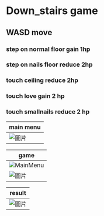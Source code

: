 # Down_stairs game 
## WASD move
### step on normal floor gain 1hp
### step on nails floor reduce 2hp
### touch ceiling reduce 2hp
### touch love  gain 2 hp
### touch smallnails reduce 2 hp
|main menu|
|-----|
| ![圖片](https://github.com/aqew78/Downs_stairs/assets/96120430/803beebb-2efe-481d-89c0-ec84b2c4077b)  | 

|game|
|-----|
| ![MainMenu](https://github.com/aqew78/Downs_stairs/assets/96120430/7d639621-c476-4f2b-9695-58b843f0d7fa) |
| ![圖片](https://github.com/aqew78/Downs_stairs/assets/96120430/3e1d0dda-208f-4312-b711-f7ddbadd0d9b) | 

|result|
|-----|
| ![圖片](https://github.com/aqew78/Downs_stairs/assets/96120430/78655378-65c2-42ca-8d28-05dee5a3b37f) |
